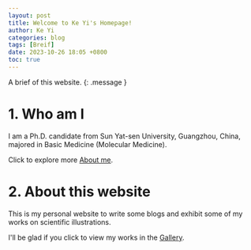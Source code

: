 ```yaml
---
layout: post
title: Welcome to Ke Yi's Homepage!
author: Ke Yi
categories: blog
tags: [Breif]
date: 2023-10-26 18:05 +0800
toc: true
---
```

A brief of this website.
{: .message }

# 1. Who am I
I am a Ph.D. candidate from Sun Yat-sen University, Guangzhou, China, majored in Basic Medicine (Molecular Medicine). 

Click to explore more [About me](https://keyi926.github.io/about).

# 2. About this website
This is my personal website to write some blogs and exhibit some of my works on scientific illustrations.

I'll be glad if you click to view my works in the [Gallery](https://keyi926.github.io/gallery).